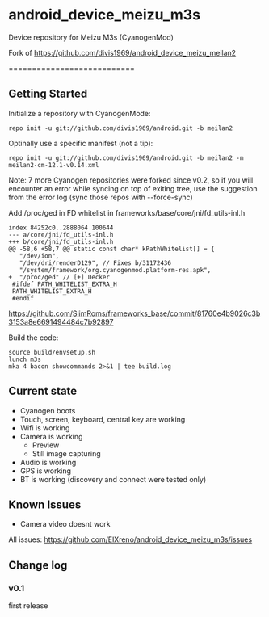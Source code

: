 # android_device_meizu_m3s
Device repository for Meizu M3s (CyanogenMod)

Fork of https://github.com/divis1969/android_device_meizu_meilan2

===========================

Getting Started
---------------

Initialize a repository with CyanogenMode:

    repo init -u git://github.com/divis1969/android.git -b meilan2

Optinally use a specific manifest (not a tip):

    repo init -u git://github.com/divis1969/android.git -b meilan2 -m meilan2-cm-12.1-v0.14.xml

Note: 7 more Cyanogen repositories were forked since v0.2, so if you will encounter an error while syncing on top
of exiting tree, use the suggestion from the error log (sync those repos with --force-sync) 

Add /proc/ged in FD whitelist in frameworks/base/core/jni/fd_utils-inl.h 

    index 84252c0..2888064 100644
    --- a/core/jni/fd_utils-inl.h
    +++ b/core/jni/fd_utils-inl.h
    @@ -58,6 +58,7 @@ static const char* kPathWhitelist[] = {
       "/dev/ion",
       "/dev/dri/renderD129", // Fixes b/31172436
       "/system/framework/org.cyanogenmod.platform-res.apk",
    +  "/proc/ged" // [+] Decker
     #ifdef PATH_WHITELIST_EXTRA_H
     PATH_WHITELIST_EXTRA_H
     #endif

https://github.com/SlimRoms/frameworks_base/commit/81760e4b9026c3b3153a8e6691494484c7b92897

Build the code:

    source build/envsetup.sh
    lunch m3s
    mka 4 bacon showcommands 2>&1 | tee build.log

Current state
-------------

- Cyanogen boots
- Touch, screen, keyboard, central key are working
- Wifi is working
- Camera is working
    - Preview
    - Still image capturing
- Audio is working
- GPS is working
- BT is working (discovery and connect were tested only)

Known Issues
-------------
- Camera video doesnt work

All issues: https://github.com/ElXreno/android_device_meizu_m3s/issues

Change log
----------

### v0.1
first release
